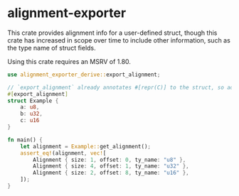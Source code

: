 # alignment-exporter

This crate provides alignment info for a user-defined struct, though this crate has increased in scope over time to include other information, such as the type name of struct fields.

Using this crate requires an MSRV of 1.80.

```rs
use alignment_exporter_derive::export_alignment;

// `export_alignment` already annotates #[repr(C)] to the struct, so adding that yourself is not required. However, it is always better to include it in your code for the sake of explicitness.
#[export_alignment]
struct Example {
    a: u8,
    b: u32,
    c: u16
}

fn main() {
    let alignment = Example::get_alignment();
    assert_eq!(alignment, vec![
        Alignment { size: 1, offset: 0, ty_name: "u8" },
        Alignment { size: 4, offset: 1, ty_name: "u32" },
        Alignment { size: 2, offset: 8, ty_name: "u16" },
    ]);
}
```
